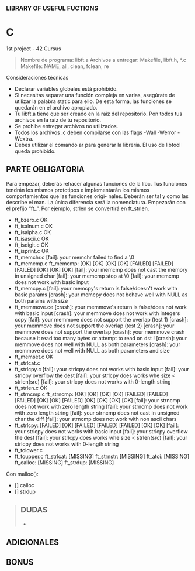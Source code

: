 ### LIBRARY OF USEFUL FUCTIONS
# C

1st project - 42 Cursus


> Nombre de programa: libft.a
> Archivos a entregar: Makefile, libft.h, *.c
> Makefile: NAME, all, clean, fclean, re

Consideraciones técnicas
- Declarar variables globales está prohibido.
- Si necesitas separar una función compleja en varias, asegúrate de utilizar la palabra static para ello. De esta forma, las funciones se quedarán en el archivo apropiado.
- Tu libft.a tiene que ser creado en la raíz del repositorio. Pon todos tus archivos en la raíz de tu repositorio.
- Se prohibe entregar archivos no utilizados.
- Todos los archivos .c deben compilarse con las flags -Wall -Werror -Wextra.
- Debes utilizar el comando ar para generar la librería. El uso de libtool queda
prohibido.

## PARTE OBLIGATORIA

Para empezar, deberás rehacer algunas funciones de la libc. Tus funciones tendrán los
mismos prototipos e implementarán los mismos comportamientos que las funciones origi-
nales. Deberán ser tal y como las describe el man. La única diferencia será la nomenclatura.
Empezarán con el prefijo “ft_”. Por ejemplo, strlen se convertirá en ft_strlen.

- ft_bzero.c OK
- ft_isalnum.c OK
- ft_isalpha.c OK
- ft_isascii.c OK
- ft_isdigit.c OK
- ft_isprint.c OK
- ft_memchr.c 
	[fail]: your memchr failed to find a \0
- ft_memcmp.c 
	ft_memcmp:     [OK] [OK] [OK] [OK] [FAILED] [FAILED] [FAILED] [OK] [OK] [OK] 
	[fail]: your memcmp does not cast the memory in unsigned char
	[fail]: your memcmp stop at \0
	[fail]: your memcmp does not work with basic input
- ft_memcpy.c 
	[fail]: your memcpy's return is false/doesn't work with basic params
	[crash]: your memcpy does not behave well with NULL as both params with size
- ft_memmove.ce
	[crash]: your memmove's return is false/does not work with basic input
	[crash]: your memmove does not work with integers copy
	[fail]: your memmove does not support the overlap (test 1)
	[crash]: your memmove does not support the overlap (test 2)
	[crash]: your memmove does not support the overlap
	[crash]: your memmove crash because it read too many bytes or attempt to read on dst !
	[crash]: your memmove does not well with NULL as both parameters
	[crash]: your memmove does not well with NULL as both parameters and size
- ft_memset.c OK
- ft_strlcat.c
- ft_strlcpy.c
	[fail]: your strlcpy does not works with basic input
	[fail]: your strlcpy overflow the dest
	[fail]: your strlcpy does works whe size < strlen(src)
	[fail]: your strlcpy does not works with 0-length string
- ft_strlen.c OK
- ft_strncmp.c
	ft_strncmp:    [OK] [OK] [OK] [OK] [FAILED] [FAILED] [FAILED] [OK] [OK] [FAILED] [OK] [OK] [OK] [OK] 
	[fail]: your strncmp does not work with zero length string
	[fail]: your strncmp does not work with zero length string
	[fail]: your strncmp does not cast in unsigned char the diff
	[fail]: your strncmp does not work with non ascii chars
- ft_strlcpy: 
	[FAILED] [OK] [FAILED] [FAILED] [FAILED] [OK] [OK] 
	[fail]: your strlcpy does not works with basic input
	[fail]: your strlcpy overflow the dest
	[fail]: your strlcpy does works whe size < strlen(src)
	[fail]: your strlcpy does not works with 0-length string
- ft_tolower.c
- ft_toupper.c
ft_strlcat:    [MISSING]
ft_strnstr:    [MISSING]
ft_atoi:       [MISSING]
ft_calloc:     [MISSING]
ft_strdup:     [MISSING]


Con malloc():
- [] calloc 
- [] strdup

> DUDAS
> - 
> - 

## ADICIONALES

## BONUS



